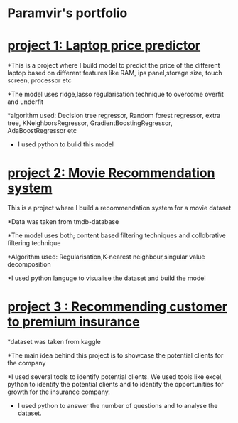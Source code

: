 # Paramvir's portfolio

# [project 1: Laptop price predictor](https://github.com/sparambali/laptop-price-predictor)

*This is a project where I build model to predict the price of the different laptop based on different features like RAM, ips panel,storage size, touch screen, processor etc

*The model uses  ridge,lasso regularisation technique to overcome overfit and underfit

*algorithm used: Decision tree regressor, Random forest regressor, extra tree, KNeighborsRegressor, GradientBoostingRegressor, AdaBoostRegressor etc 

* I used python to bulid this model


# [project 2: Movie Recommendation system](https://github.com/sparambali/movie-recommending-system)

This is a project where I build a recommendation system for a movie dataset

*Data was taken from tmdb-database

*The model uses both; content based filtering techniques and collobrative filtering technique

*Algorithm used: Regularisation,K-nearest neighbour,singular value decomposition

*I  used python languge to visualise the dataset and build the model

# [project 3 : Recommending customer to premium insurance](https://github.com/sparambali/capstone-project1)

*dataset was taken from  kaggle

*The main idea behind this project is to showcase the potential clients for the company

*I used several tools to identify potential clients. We  used tools like excel, python to identify the potential clients and to identify the opportunities for growth for the insurance company.

* I used python to answer the number of questions and to analyse the dataset.





